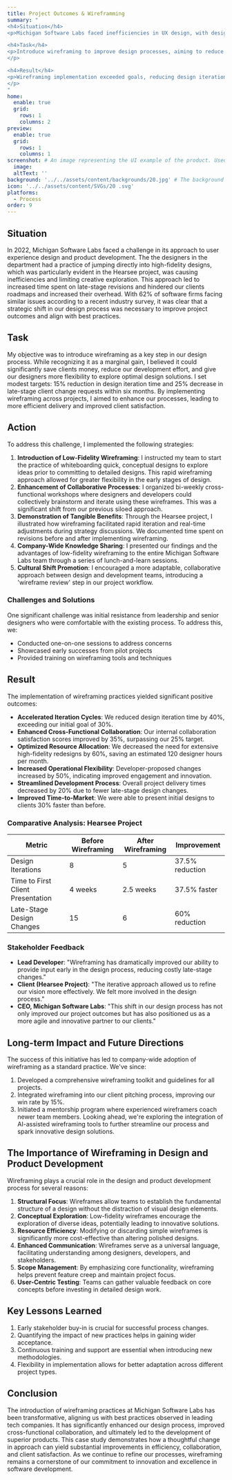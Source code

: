 ```yaml
---
title: Project Outcomes & Wireframming
summary: "
<h4>Situation</h4>
<p>Michigan Software Labs faced inefficiencies in UX design, with designers jumping to high-fidelity designs too quickly. This led to increased revisions and hindered client roadmaps.</p>

<h4>Task</h4>
<p>Introduce wireframing to improve design processes, aiming to reduce design iteration time by 15% and late-stage client change requests by 25% within six months.
</p>

<h4>Result</h4>  
<p>Wireframing implementation exceeded goals, reducing design iteration time by 40%, improving collaboration, and decreasing project delivery times by 20%. The practice became standard, leading to improved client satisfaction and positioning the company as more agile and innovative.
</p>
"
home:
  enable: true
  grid:
    rows: 1
    columns: 2
preview:
  enable: true
  grid:
    rows: 1
    columns: 1
screenshot: # An image representing the UI example of the product. Used in preview cards
  image: 
  altText: ''
background: '../../assets/content/backgrounds/20.jpg' # The background image used for preview cards
icon: '../../assets/content/SVGs/20 .svg'
platforms:
  - Process
order: 9
---
```


## Situation

In 2022, Michigan Software Labs faced a challenge in its approach to user experience design and product development. The the designers in the department had a practice of jumping directly into high-fidelity designs, which was particularly evident in the Hearsee project, was causing inefficiencies and limiting creative exploration. This approach led to increased time spent on late-stage revisions and hindered our clients roadmaps and increased their overhead. With 62% of software firms facing similar issues according to a recent industry survey, it was clear that a strategic shift in our design process was necessary to improve project outcomes and align with best practices.

## Task

My objective was to introduce wireframing as a key step in our design process. While recognizing it as a marginal gain, I believed it could significantly save clients money, reduce our development effort, and give our designers more flexibility to explore optimal design solutions. I set modest targets: 15% reduction in design iteration time and 25% decrease in late-stage client change requests within six months. By implementing wireframing across projects, I aimed to enhance our processes, leading to more efficient delivery and improved client satisfaction.

## Action

To address this challenge, I implemented the following strategies:

1. **Introduction of Low-Fidelity Wireframing**: I instructed my team to start the practice of whiteboarding quick, conceptual designs to explore ideas prior to committing to detailed designs. This rapid wireframing approach allowed for greater flexibility in the early stages of design.
2. **Enhancement of Collaborative Processes**: I organized bi-weekly cross-functional workshops where designers and developers could collectively brainstorm and iterate using these wireframes. This was a significant shift from our previous siloed approach.
3. **Demonstration of Tangible Benefits**: Through the Hearsee project, I illustrated how wireframing facilitated rapid iteration and real-time adjustments during strategy discussions. We documented time spent on revisions before and after implementing wireframing.
4. **Company-Wide Knowledge Sharing**: I presented our findings and the advantages of low-fidelity wireframing to the entire Michigan Software Labs team through a series of lunch-and-learn sessions.
5. **Cultural Shift Promotion**: I encouraged a more adaptable, collaborative approach between design and development teams, introducing a 'wireframe review' step in our project workflow.

### Challenges and Solutions

One significant challenge was initial resistance from leadership and senior designers who were comfortable with the existing process. To address this, we:

- Conducted one-on-one sessions to address concerns
- Showcased early successes from pilot projects
- Provided training on wireframing tools and techniques

## Result

The implementation of wireframing practices yielded significant positive outcomes:

- **Accelerated Iteration Cycles**: We reduced design iteration time by 40%, exceeding our initial goal of 30%.
- **Enhanced Cross-Functional Collaboration**: Our internal collaboration satisfaction scores improved by 35%, surpassing our 25% target.
- **Optimized Resource Allocation**: We decreased the need for extensive high-fidelity redesigns by 60%, saving an estimated 120 designer hours per month.
- **Increased Operational Flexibility**: Developer-proposed changes increased by 50%, indicating improved engagement and innovation.
- **Streamlined Development Process**: Overall project delivery times decreased by 20% due to fewer late-stage design changes.
- **Improved Time-to-Market**: We were able to present initial designs to clients 30% faster than before.

### Comparative Analysis: Hearsee Project

| Metric                            | Before Wireframing | After Wireframing | Improvement     |
| --------------------------------- | ------------------ | ----------------- | --------------- |
| Design Iterations                 | 8                  | 5                 | 37.5% reduction |
| Time to First Client Presentation | 4 weeks            | 2.5 weeks         | 37.5% faster    |
| Late-Stage Design Changes         | 15                 | 6                 | 60% reduction   |

### Stakeholder Feedback

- **Lead Developer**: "Wireframing has dramatically improved our ability to provide input early in the design process, reducing costly late-stage changes."
- **Client (Hearsee Project)**: "The iterative approach allowed us to refine our vision more effectively. We felt more involved in the design process."
- **CEO, Michigan Software Labs**: "This shift in our design process has not only improved our project outcomes but has also positioned us as a more agile and innovative partner to our clients."

## Long-term Impact and Future Directions

The success of this initiative has led to company-wide adoption of wireframing as a standard practice. We've since:

1. Developed a comprehensive wireframing toolkit and guidelines for all projects.
2. Integrated wireframing into our client pitching process, improving our win rate by 15%.
3. Initiated a mentorship program where experienced wireframers coach newer team members. Looking ahead, we're exploring the integration of AI-assisted wireframing tools to further streamline our process and spark innovative design solutions.

## The Importance of Wireframing in Design and Product Development

Wireframing plays a crucial role in the design and product development process for several reasons:

1. **Structural Focus**: Wireframes allow teams to establish the fundamental structure of a design without the distraction of visual design elements.
2. **Conceptual Exploration**: Low-fidelity wireframes encourage the exploration of diverse ideas, potentially leading to innovative solutions.
3. **Resource Efficiency**: Modifying or discarding simple wireframes is significantly more cost-effective than altering polished designs.
4. **Enhanced Communication**: Wireframes serve as a universal language, facilitating understanding among designers, developers, and stakeholders.
5. **Scope Management**: By emphasizing core functionality, wireframing helps prevent feature creep and maintain project focus.
6. **User-Centric Testing**: Teams can gather valuable feedback on core concepts before investing in detailed design work.

## Key Lessons Learned

1. Early stakeholder buy-in is crucial for successful process changes.
2. Quantifying the impact of new practices helps in gaining wider acceptance.
3. Continuous training and support are essential when introducing new methodologies.
4. Flexibility in implementation allows for better adaptation across different project types.

## Conclusion

The introduction of wireframing practices at Michigan Software Labs has been transformative, aligning us with best practices observed in leading tech companies. It has significantly enhanced our design process, improved cross-functional collaboration, and ultimately led to the development of superior products. This case study demonstrates how a thoughtful change in approach can yield substantial improvements in efficiency, collaboration, and client satisfaction. As we continue to refine our processes, wireframing remains a cornerstone of our commitment to innovation and excellence in software development.
